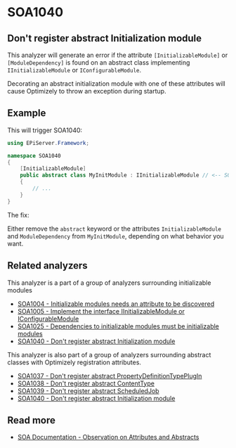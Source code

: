 # SOA1040

## Don't register abstract Initialization module

This analyzer will generate an error if the attribute
`[InitializableModule]` or `[ModuleDependency]` is found on an abstract class
implementing `IInitializableModule` or `IConfigurableModule`.

Decorating an abstract initialization module with one of these attributes will
cause Optimizely to throw an exception during startup.

## Example

This will trigger SOA1040:
```C#
using EPiServer.Framework;

namespace SOA1040
{
    [InitializableModule]
    public abstract class MyInitModule : IInitializableModule // <-- SOA1040
    {
        // ...
    }
}
```

The fix:

Either remove the `abstract` keyword or the attributes
`InitializableModule` and `ModuleDependency` from `MyInitModule`,
depending on what behavior you want.

## Related analyzers

This analyzer is a part of a group of analyzers surrounding
initializable modules

- [SOA1004 - Initializable modules needs an attribute to be discovered](https://github.com/Stekeblad/stekeblad.optimizely.analyzers/blob/master/doc/Analyzers/SOA1004.md)
- [SOA1005 - Implement the interface IInitializableModule or IConfigurableModule](https://github.com/Stekeblad/stekeblad.optimizely.analyzers/blob/master/doc/Analyzers/SOA1005.md)
- [SOA1025 - Dependencies to initializable modules must be initializable modules](https://github.com/Stekeblad/stekeblad.optimizely.analyzers/blob/master/doc/Analyzers/SOA1025.md)
- [SOA1040 - Don't register abstract Initialization module](https://github.com/Stekeblad/stekeblad.optimizely.analyzers/blob/master/doc/Analyzers/SOA1040.md)

This analyzer is also part of a group of analyzers surrounding abstract
classes with Optimizely registration attributes.

- [SOA1037 - Don't register abstract PropertyDefinitionTypePlugIn](https://github.com/Stekeblad/stekeblad.optimizely.analyzers/blob/master/doc/Analyzers/SOA1037.md)
- [SOA1038 - Don't register abstract ContentType](https://github.com/Stekeblad/stekeblad.optimizely.analyzers/blob/master/doc/Analyzers/SOA1038.md)
- [SOA1039 - Don't register abstract ScheduledJob](https://github.com/Stekeblad/stekeblad.optimizely.analyzers/blob/master/doc/Analyzers/SOA1039.md)
- [SOA1040 - Don't register abstract Initialization module](https://github.com/Stekeblad/stekeblad.optimizely.analyzers/blob/master/doc/Analyzers/SOA1040.md)

## Read more

- [SOA Documentation - Observation on Attributes and Abstracts](https://github.com/Stekeblad/stekeblad.optimizely.analyzers/blob/master/doc/Other/Observation-on-attributes-and-abstracts.md)